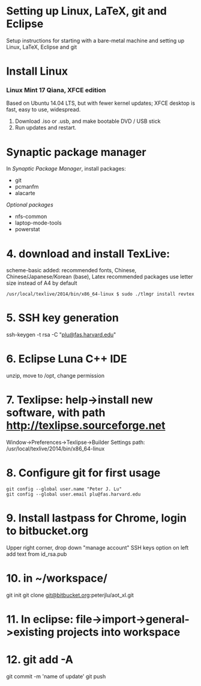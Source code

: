 Setting up Linux, LaTeX, git and Eclipse
=================

Setup instructions for starting with a bare-metal machine and setting up Linux, LaTeX, Eclipse and git

# Install Linux

### Linux Mint 17 Qiana, XFCE edition

Based on Ubuntu 14.04 LTS, but with fewer kernel updates; XFCE desktop is fast, easy to use, widespread. 

1. Download .iso or .usb, and make bootable DVD / USB stick
2. Run updates and restart.

# Synaptic package manager

In *Synaptic Package Manager*, install packages:

+ git
+ pcmanfm
+ alacarte

_Optional packages_ 

+ nfs-common
+ laptop-mode-tools
+ powerstat

# 4. download and install TexLive:
scheme-basic
added: recommended fonts, Chinese, Chinese/Japanese/Korean (base), Latex recommended packages
use letter size instead of A4 by default
```
/usr/local/texlive/2014/bin/x86_64-linux $ sudo ./tlmgr install revtex
```
# 5. SSH key generation
ssh-keygen -t rsa -C "plu@fas.harvard.edu"

# 6. Eclipse Luna C++ IDE
unzip, move to /opt, change permission

# 7. Texlipse: help->install new software, with path http://texlipse.sourceforge.net
Window->Preferences->Texlipse->Builder Settings
path: /usr/local/texlive/2014/bin/x86_64-linux

# 8. Configure git for first usage
```
git config --global user.name "Peter J. Lu"
git config --global user.email plu@fas.harvard.edu
```

# 9. Install lastpass for Chrome, login to bitbucket.org
Upper right corner, drop down "manage account"
SSH keys option on left
add text from id_rsa.pub

# 10. in ~/workspace/
git init
git clone git@bitbucket.org:peterjlu/aot_xl.git

# 11. In eclipse: file->import->general->existing projects into workspace

# 12. git add -A
git commit -m 'name of update'
git push
